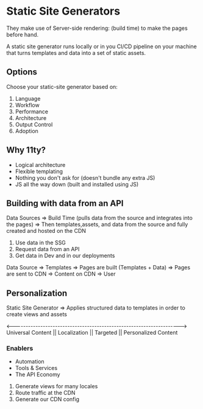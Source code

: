 # Static Site Generators

They make use of Server-side rendering: (build time) to make the pages before hand.

A static site generator runs locally or in you CI/CD pipeline on your machine that turns templates and data into a set of static assets.


## Options

Choose your static-site generator based on:

1. Language
2. Workflow
3. Performance
4. Architecture
5. Output Control
6. Adoption

## Why 11ty?

* Logical architecture
* Flexible templating
* Nothing you don't ask for (doesn't bundle any extra JS)
* JS all the way down (built and installed using JS)


## Building with data from an API

Data Sources => Build Time (pulls data from the source and integrates into the pages) => Then templates,assets, and data from the source and fully created and hosted on the CDN

1. Use data in the SSG
2. Request data from an API
3. Get data in Dev and in our deployments

Data Source => Templates => Pages are built (Templates + Data) => Pages are sent to CDN => Content on CDN => User

## Personalization

Static Site Generator => Applies structured data to templates in order to create views and assets

<-------------------------------------------------------------------->
Universal Content || Localization || Targeted || Personalized Content

### Enablers

* Automation
* Tools & Services
* The API Economy

1. Generate views for many locales
2. Route traffic at the CDN
3. Generate our CDN config

